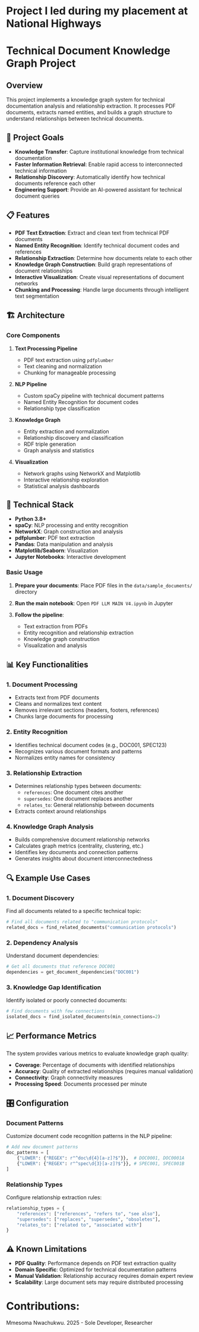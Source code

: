 # Project I led during my placement at National Highways

# Technical Document Knowledge Graph Project 

## Overview

This project implements a knowledge graph system for technical documentation analysis and relationship extraction. It processes PDF documents, extracts named entities, and builds a graph structure to understand relationships between technical documents.

## 🎯 Project Goals

- **Knowledge Transfer**: Capture institutional knowledge from technical documentation
- **Faster Information Retrieval**: Enable rapid access to interconnected technical information
- **Relationship Discovery**: Automatically identify how technical documents reference each other
- **Engineering Support**: Provide an AI-powered assistant for technical document queries

## 📋 Features

- **PDF Text Extraction**: Extract and clean text from technical PDF documents
- **Named Entity Recognition**: Identify technical document codes and references
- **Relationship Extraction**: Determine how documents relate to each other
- **Knowledge Graph Construction**: Build graph representations of document relationships
- **Interactive Visualization**: Create visual representations of document networks
- **Chunking and Processing**: Handle large documents through intelligent text segmentation

## 🏗️ Architecture

### Core Components

1. **Text Processing Pipeline**
   - PDF text extraction using `pdfplumber`
   - Text cleaning and normalization
   - Chunking for manageable processing

2. **NLP Pipeline**
   - Custom spaCy pipeline with technical document patterns
   - Named Entity Recognition for document codes
   - Relationship type classification

3. **Knowledge Graph**
   - Entity extraction and normalization
   - Relationship discovery and classification
   - RDF triple generation
   - Graph analysis and statistics

4. **Visualization**
   - Network graphs using NetworkX and Matplotlib
   - Interactive relationship exploration
   - Statistical analysis dashboards

## 🔧 Technical Stack

- **Python 3.8+**
- **spaCy**: NLP processing and entity recognition
- **NetworkX**: Graph construction and analysis
- **pdfplumber**: PDF text extraction
- **Pandas**: Data manipulation and analysis
- **Matplotlib/Seaborn**: Visualization
- **Jupyter Notebooks**: Interactive development



### Basic Usage

1. **Prepare your documents**: Place PDF files in the `data/sample_documents/` directory

2. **Run the main notebook**: Open `PDF LLM MAIN V4.ipynb` in Jupyter

3. **Follow the pipeline**:
   - Text extraction from PDFs
   - Entity recognition and relationship extraction
   - Knowledge graph construction
   - Visualization and analysis

## 📊 Key Functionalities

### 1. Document Processing
- Extracts text from PDF documents
- Cleans and normalizes text content
- Removes irrelevant sections (headers, footers, references)
- Chunks large documents for processing

### 2. Entity Recognition
- Identifies technical document codes (e.g., DOC001, SPEC123)
- Recognizes various document formats and patterns
- Normalizes entity names for consistency

### 3. Relationship Extraction
- Determines relationship types between documents:
  - `references`: One document cites another
  - `supersedes`: One document replaces another
  - `relates_to`: General relationship between documents
- Extracts context around relationships

### 4. Knowledge Graph Analysis
- Builds comprehensive document relationship networks
- Calculates graph metrics (centrality, clustering, etc.)
- Identifies key documents and connection patterns
- Generates insights about document interconnectedness

## 🔍 Example Use Cases

### 1. Document Discovery
Find all documents related to a specific technical topic:
```python
# Find all documents related to "communication protocols"
related_docs = find_related_documents("communication protocols")
```

### 2. Dependency Analysis
Understand document dependencies:
```python
# Get all documents that reference DOC001
dependencies = get_document_dependencies("DOC001")
```

### 3. Knowledge Gap Identification
Identify isolated or poorly connected documents:
```python
# Find documents with few connections
isolated_docs = find_isolated_documents(min_connections=2)
```

## 📈 Performance Metrics

The system provides various metrics to evaluate knowledge graph quality:

- **Coverage**: Percentage of documents with identified relationships
- **Accuracy**: Quality of extracted relationships (requires manual validation)
- **Connectivity**: Graph connectivity measures
- **Processing Speed**: Documents processed per minute

## 🎛️ Configuration

### Document Patterns
Customize document code recognition patterns in the NLP pipeline:
```python
# Add new document patterns
doc_patterns = [
    {"LOWER": {"REGEX": r"^doc\d{4}[a-z]?$"}},  # DOC0001, DOC0001A
    {"LOWER": {"REGEX": r"^spec\d{3}[a-z]?$"}}, # SPEC001, SPEC001B
]
```

### Relationship Types
Configure relationship extraction rules:
```python
relationship_types = {
    "references": ["references", "refers to", "see also"],
    "supersedes": ["replaces", "supersedes", "obsoletes"],
    "relates_to": ["related to", "associated with"]
}
```


## ⚠️ Known Limitations

- **PDF Quality**: Performance depends on PDF text extraction quality
- **Domain Specific**: Optimized for technical documentation patterns
- **Manual Validation**: Relationship accuracy requires domain expert review
- **Scalability**: Large document sets may require distributed processing

# Contributions: 
Mmesoma Nwachukwu. 2025 - Sole Developer, Researcher 
